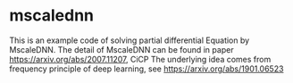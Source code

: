 # mscalednn
This is an example code of solving partial differential Equation by MscaleDNN. The detail of MscaleDNN can be found in paper 
https://arxiv.org/abs/2007.11207, CiCP
The underlying idea comes from frequency principle of deep learning, see https://arxiv.org/abs/1901.06523
